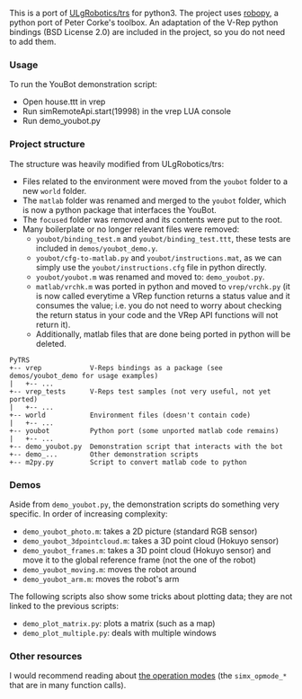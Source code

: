 This is a port of [ULgRobotics/trs](https://github.com/ULgRobotics/trs) for python3. The project uses [robopy](https://pypi.org/project/robopy/), a python port of Peter Corke's toolbox. An adaptation of the V-Rep python bindings (BSD License 2.0) are included in the project, so you do not need to add them. 

### Usage

To run the YouBot demonstration script:
- Open house.ttt in vrep
- Run simRemoteApi.start(19998) in the vrep LUA console
- Run demo_youbot.py

### Project structure

The structure was heavily modified from ULgRobotics/trs:
- Files related to the environment were moved from the `youbot` folder to a new `world` folder.
- The `matlab` folder was renamed and merged to the `youbot` folder, which is now a python package that interfaces the YouBot.
- The `focused` folder was removed and its contents were put to the root.
- Many boilerplate or no longer relevant files were removed:
  - `youbot/binding_test.m` and `youbot/binding_test.ttt`, these tests are included in `demos/youbot_demo.y`. 
  - `youbot/cfg-to-matlab.py` and `youbot/instructions.mat`, as we can simply use the `youbot/instructions.cfg` file in python directly.
  - `youbot/youbot.m` was renamed and moved to: `demo_youbot.py`.
  - `matlab/vrchk.m` was ported in python and moved to `vrep/vrchk.py` (it is now called everytime a VRep function returns a status value and it consumes the value; i.e. you do not need to worry about checking the return status in your code and the VRep API functions will not return it).
  - Additionally, matlab files that are done being ported in python will be deleted.

```
PyTRS
+-- vrep            V-Reps bindings as a package (see demos/youbot_demo for usage examples)
|   +-- ...
+-- vrep_tests      V-Reps test samples (not very useful, not yet ported)
|   +-- ...
+-- world           Environment files (doesn't contain code)
|   +-- ...
+-- youbot          Python port (some unported matlab code remains)
|   +-- ...
+-- demo_youbot.py  Demonstration script that interacts with the bot
+-- demo_...        Other demonstration scripts
+-- m2py.py         Script to convert matlab code to python
```

### Demos
Aside from `demo_youbot.py`, the demonstration scripts do something very specific. In order of increasing complexity: 

  * `demo_youbot_photo.m`: takes a 2D picture (standard RGB sensor)
  * `demo_youbot_3dpointcloud.m`: takes a 3D point cloud (Hokuyo sensor)
  * `demo_youbot_frames.m`: takes a 3D point cloud (Hokuyo sensor) and move it to the global reference frame (not the one of the robot)
  * `demo_youbot_moving.m`: moves the robot around
  * `demo_youbot_arm.m`: moves the robot's arm

The following scripts also show some tricks about plotting data; they are not linked to the previous scripts: 

  * `demo_plot_matrix.py`: plots a matrix (such as a map)
  * `demo_plot_multiple.py`: deals with multiple windows
  
### Other resources
I would recommend reading about [the operation modes](http://www.coppeliarobotics.com/helpFiles/en/remoteApiConstants.htm#operationModes) (the `simx_opmode_*` that are in many function calls).